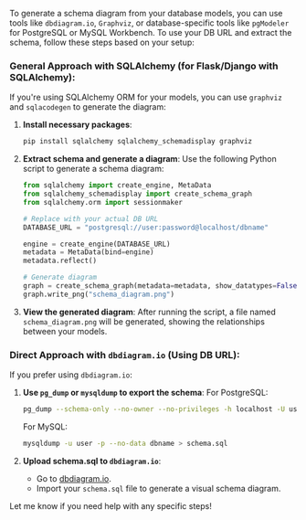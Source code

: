 To generate a schema diagram from your database models, you can use tools like `dbdiagram.io`, `Graphviz`, or database-specific tools like `pgModeler` for PostgreSQL or MySQL Workbench. To use your DB URL and extract the schema, follow these steps based on your setup:

### General Approach with SQLAlchemy (for Flask/Django with SQLAlchemy):
If you're using SQLAlchemy ORM for your models, you can use `graphviz` and `sqlacodegen` to generate the diagram:

1. **Install necessary packages**:
   ```bash
   pip install sqlalchemy sqlalchemy_schemadisplay graphviz
   ```

2. **Extract schema and generate a diagram**:
   Use the following Python script to generate a schema diagram:

   ```python
   from sqlalchemy import create_engine, MetaData
   from sqlalchemy_schemadisplay import create_schema_graph
   from sqlalchemy.orm import sessionmaker

   # Replace with your actual DB URL
   DATABASE_URL = "postgresql://user:password@localhost/dbname"  

   engine = create_engine(DATABASE_URL)
   metadata = MetaData(bind=engine)
   metadata.reflect()

   # Generate diagram
   graph = create_schema_graph(metadata=metadata, show_datatypes=False, show_indexes=False)
   graph.write_png("schema_diagram.png")
   ```

3. **View the generated diagram**:
   After running the script, a file named `schema_diagram.png` will be generated, showing the relationships between your models.

### Direct Approach with `dbdiagram.io` (Using DB URL):
If you prefer using `dbdiagram.io`:

1. **Use `pg_dump` or `mysqldump` to export the schema**:
   For PostgreSQL:
   ```bash
   pg_dump --schema-only --no-owner --no-privileges -h localhost -U user dbname > schema.sql
   ```

   For MySQL:
   ```bash
   mysqldump -u user -p --no-data dbname > schema.sql
   ```

2. **Upload schema.sql to `dbdiagram.io`**:
   - Go to [dbdiagram.io](https://dbdiagram.io/).
   - Import your `schema.sql` file to generate a visual schema diagram.

Let me know if you need help with any specific steps!